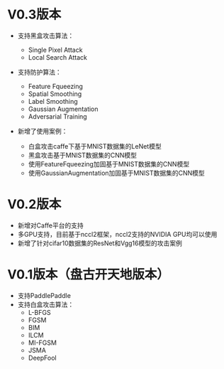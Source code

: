 # V0.3版本
- 支持黑盒攻击算法：
	- Single Pixel Attack
	- Local Search Attack

- 支持防护算法：
	- Feature Fqueezing
	- Spatial Smoothing
	- Label Smoothing
	- Gaussian Augmentation
	- Adversarial Training
- 新增了使用案例：
	- 白盒攻击caffe下基于MNIST数据集的LeNet模型
	- 黑盒攻击基于MNIST数据集的CNN模型
	- 使用FeatureFqueezing加固基于MNIST数据集的CNN模型
	- 使用GaussianAugmentation加固基于MNIST数据集的CNN模型

# V0.2版本
- 新增对Caffe平台的支持
- 多GPU支持，目前基于nccl2框架，nccl2支持的NVIDIA GPU均可以使用
- 新增了针对cifar10数据集的ResNet和Vgg16模型的攻击案例

# V0.1版本（盘古开天地版本）
- 支持PaddlePaddle
- 支持白盒攻击算法：
	- L-BFGS
	- FGSM
	- BIM
	- ILCM
	- MI-FGSM
	- JSMA
	- DeepFool
